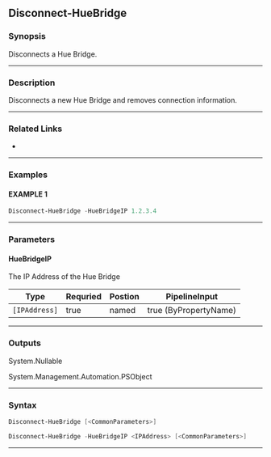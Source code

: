 
Disconnect-HueBridge
--------------------
### Synopsis
Disconnects a Hue Bridge.

---
### Description

Disconnects a new Hue Bridge and removes connection information.

---
### Related Links
* [](Connect-HueBridge.md)
---
### Examples
#### EXAMPLE 1
```PowerShell
Disconnect-HueBridge -HueBridgeIP 1.2.3.4
```

---
### Parameters
#### **HueBridgeIP**

The IP Address of the Hue Bridge



|Type             |Requried|Postion|PipelineInput        |
|-----------------|--------|-------|---------------------|
|```[IPAddress]```|true    |named  |true (ByPropertyName)|
---
### Outputs
System.Nullable


System.Management.Automation.PSObject


---
### Syntax
```PowerShell
Disconnect-HueBridge [<CommonParameters>]
```
```PowerShell
Disconnect-HueBridge -HueBridgeIP <IPAddress> [<CommonParameters>]
```
---


